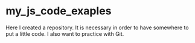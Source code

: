 # my_js_code_exaples
Here I created a repository. It is necessary in order to have somewhere to put a little code. I also want to practice with Git.
